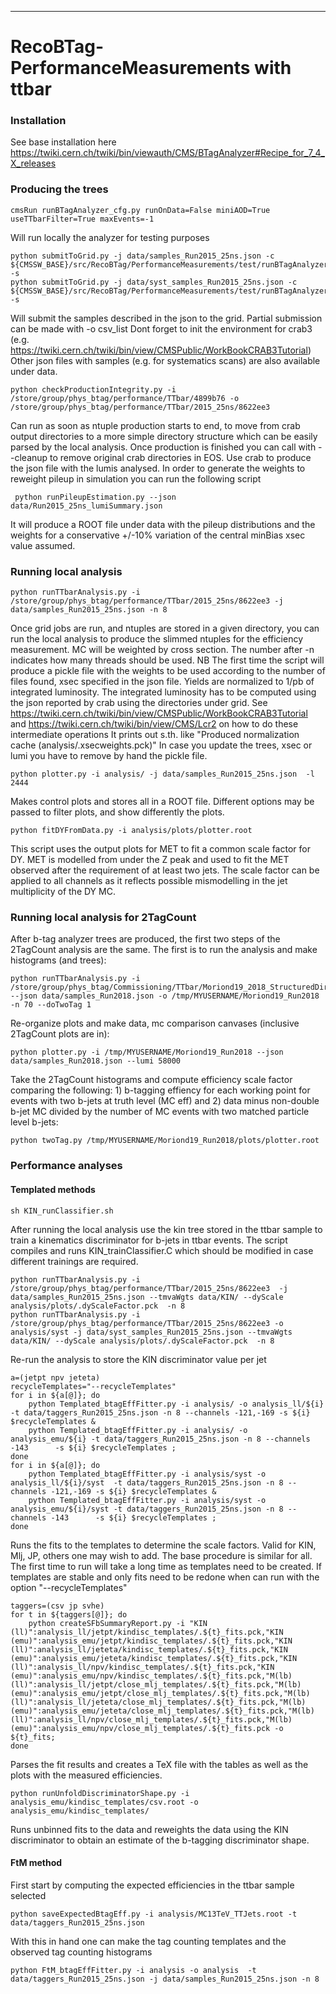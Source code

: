 ----------------------------------------------
# RecoBTag-PerformanceMeasurements with ttbar

### Installation
See base installation here
https://twiki.cern.ch/twiki/bin/viewauth/CMS/BTagAnalyzer#Recipe_for_7_4_X_releases

### Producing the trees
```
cmsRun runBTagAnalyzer_cfg.py runOnData=False miniAOD=True useTTbarFilter=True maxEvents=-1
```
Will run locally the analyzer for testing purposes
```
python submitToGrid.py -j data/samples_Run2015_25ns.json -c ${CMSSW_BASE}/src/RecoBTag/PerformanceMeasurements/test/runBTagAnalyzer_cfg.py -s
python submitToGrid.py -j data/syst_samples_Run2015_25ns.json -c ${CMSSW_BASE}/src/RecoBTag/PerformanceMeasurements/test/runBTagAnalyzer_cfg.py -s
```
Will submit the samples described in the json to the grid.
Partial submission can be made with -o csv_list
Dont forget to init the environment for crab3
(e.g. https://twiki.cern.ch/twiki/bin/view/CMSPublic/WorkBookCRAB3Tutorial)
Other json files with samples (e.g. for systematics scans) are also available under data.
```
python checkProductionIntegrity.py -i /store/group/phys_btag/performance/TTbar/4899b76 -o /store/group/phys_btag/performance/TTbar/2015_25ns/8622ee3
```
Can run as soon as ntuple production starts to end, to move from crab output directories to a more simple directory structure
which can be easily parsed by the local analysis. 
Once production is finished you can call with --cleanup to remove original crab directories in EOS.
Use crab to produce the json file with the lumis analysed. 
In order to generate the weights to reweight pileup in simulation you can run the following script
```
 python runPileupEstimation.py --json data/Run2015_25ns_lumiSummary.json
```
It will produce a ROOT file under data with the pileup distributions and the weights for
a conservative +/-10% variation of the central minBias xsec value assumed.

### Running local analysis
```
python runTTbarAnalysis.py -i /store/group/phys_btag/performance/TTbar/2015_25ns/8622ee3 -j data/samples_Run2015_25ns.json -n 8
```
Once grid jobs are run, and ntuples are stored in a given directory, you can run the local analysis to produce the slimmed ntuples for the efficiency measurement.
MC will be weighted by cross section. The number after -n indicates how many threads should be used.
NB The first time the script will produce a pickle file with the weights to be used according to the number of files found, xsec specified in the json file.
Yields are normalized to 1/pb of integrated luminosity.
The integrated luminosity has to be computed using the json reported by crab using the directories under grid.
See https://twiki.cern.ch/twiki/bin/view/CMSPublic/WorkBookCRAB3Tutorial and https://twiki.cern.ch/twiki/bin/view/CMS/Lcr2 on how to do these intermediate operations
It prints out s.th. like "Produced normalization cache (analysis/.xsecweights.pck)"
In case you update the trees, xsec or lumi you have to remove by hand the pickle file.
```
python plotter.py -i analysis/ -j data/samples_Run2015_25ns.json  -l 2444
```
Makes control plots and stores all in a ROOT file. Different options may be passed to filter plots, and show differently the plots. 
```
python fitDYFromData.py -i analysis/plots/plotter.root
```
This script uses the output plots for MET to fit a common scale factor for DY. MET is modelled from under the Z peak
and used to fit the MET observed after the requirement of at least two jets.
The scale factor can be applied to all channels as it reflects possible mismodelling in the jet multiplicity of the DY MC.

### Running local analysis for 2TagCount
After b-tag analyzer trees are produced, the first two steps of the 2TagCount analysis are the same.  The first is to run the analysis and make histograms (and trees):
```
python runTTbarAnalysis.py -i /store/group/phys_btag/Commissioning/TTbar/Moriond19_2018_StructuredDir/ --json data/samples_Run2018.json -o /tmp/MYUSERNAME/Moriond19_Run2018 -n 70 --doTwoTag 1
```

Re-organize plots and make data, mc comparison canvases (inclusive 2TagCount plots are in):
```
python plotter.py -i /tmp/MYUSERNAME/Moriond19_Run2018 --json data/samples_Run2018.json --lumi 58000
```

Take the 2TagCount histograms and compute efficiency scale factor comparing the following: 1)  b-tagging effiency for each working point for events with two b-jets at truth level (MC eff) and 2) data minus non-double b-jet MC divided by the number of MC events with two matched particle level b-jets:
```
python twoTag.py /tmp/MYUSERNAME/Moriond19_Run2018/plots/plotter.root 
```


### Performance analyses

#### Templated methods
```
sh KIN_runClassifier.sh
```
After running the local analysis use the kin tree stored in the ttbar sample to train a kinematics discriminator for b-jets in ttbar events.
The script compiles and runs KIN_trainClassifier.C which should be modified in case different trainings are required.
```
python runTTbarAnalysis.py -i /store/group/phys_btag/performance/TTbar/2015_25ns/8622ee3  -j data/samples_Run2015_25ns.json --tmvaWgts data/KIN/ --dyScale analysis/plots/.dyScaleFactor.pck  -n 8
python runTTbarAnalysis.py -i /store/group/phys_btag/performance/TTbar/2015_25ns/8622ee3 -o analysis/syst -j data/syst_samples_Run2015_25ns.json --tmvaWgts data/KIN/ --dyScale analysis/plots/.dyScaleFactor.pck  -n 8
```
Re-run the analysis to store the KIN discriminator value per jet
```
a=(jetpt npv jeteta)
recycleTemplates="--recycleTemplates"
for i in ${a[@]}; do
    python Templated_btagEffFitter.py -i analysis/ -o analysis_ll/${i}  -t data/taggers_Run2015_25ns.json -n 8 --channels -121,-169 -s ${i} $recycleTemplates &
    python Templated_btagEffFitter.py -i analysis/ -o analysis_emu/${i} -t data/taggers_Run2015_25ns.json -n 8 --channels -143      -s ${i} $recycleTemplates ;
done
for i in ${a[@]}; do
    python Templated_btagEffFitter.py -i analysis/syst -o analysis_ll/${i}/syst  -t data/taggers_Run2015_25ns.json -n 8 --channels -121,-169 -s ${i} $recycleTemplates &
    python Templated_btagEffFitter.py -i analysis/syst -o analysis_emu/${i}/syst -t data/taggers_Run2015_25ns.json -n 8 --channels -143      -s ${i} $recycleTemplates ;
done

```
Runs the fits to the templates to determine the scale factors. Valid for KIN, Mlj, JP, others one may wish to add.
The base procedure is similar for all. The first time to run will take a long time as templates need to be created.
If templates are stable and only fits need to be redone when can run with the option "--recycleTemplates"
```
taggers=(csv jp svhe)
for t in ${taggers[@]}; do
    python createSFbSummaryReport.py -i "KIN (ll)":analysis_ll/jetpt/kindisc_templates/.${t}_fits.pck,"KIN (emu)":analysis_emu/jetpt/kindisc_templates/.${t}_fits.pck,"KIN (ll)":analysis_ll/jeteta/kindisc_templates/.${t}_fits.pck,"KIN (emu)":analysis_emu/jeteta/kindisc_templates/.${t}_fits.pck,"KIN (ll)":analysis_ll/npv/kindisc_templates/.${t}_fits.pck,"KIN (emu)":analysis_emu/npv/kindisc_templates/.${t}_fits.pck,"M(lb) (ll)":analysis_ll/jetpt/close_mlj_templates/.${t}_fits.pck,"M(lb) (emu)":analysis_emu/jetpt/close_mlj_templates/.${t}_fits.pck,"M(lb) (ll)":analysis_ll/jeteta/close_mlj_templates/.${t}_fits.pck,"M(lb) (emu)":analysis_emu/jeteta/close_mlj_templates/.${t}_fits.pck,"M(lb) (ll)":analysis_ll/npv/close_mlj_templates/.${t}_fits.pck,"M(lb) (emu)":analysis_emu/npv/close_mlj_templates/.${t}_fits.pck -o ${t}_fits;
done
```
Parses the fit results and creates a TeX file with the tables as well as the plots with the measured efficiencies.
```
python runUnfoldDiscriminatorShape.py -i analysis_emu/kindisc_templates/csv.root -o analysis_emu/kindisc_templates/
```
Runs unbinned fits to the data and reweights the data using the KIN discriminator to obtain an estimate
of the b-tagging discriminator shape. 


#### FtM method

First start by computing the expected efficiencies in the ttbar sample selected
```
python saveExpectedBtagEff.py -i analysis/MC13TeV_TTJets.root -t data/taggers_Run2015_25ns.json
```
With this in hand one can make the tag counting templates and the observed tag counting histograms
```
python FtM_btagEffFitter.py -i analysis -o analysis  -t data/taggers_Run2015_25ns.json -j data/samples_Run2015_25ns.json -n 8
```
